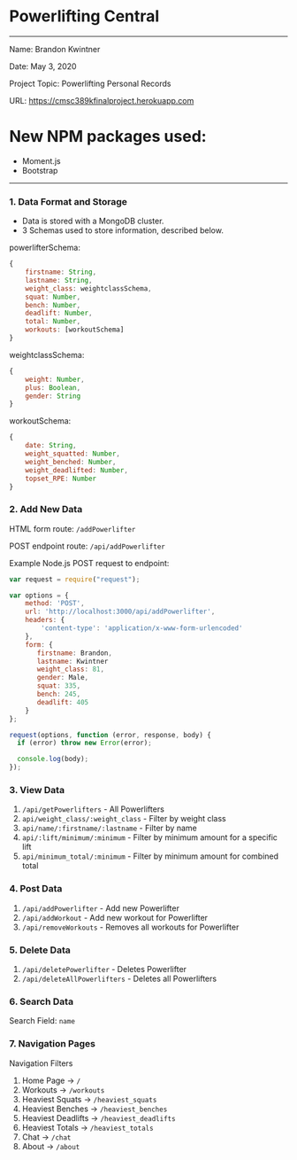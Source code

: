 
# Powerlifting Central

---

Name: Brandon Kwintner

Date: May 3, 2020

Project Topic: Powerlifting Personal Records 

URL: https://cmsc389kfinalproject.herokuapp.com

# New NPM packages used: 
- Moment.js
- Bootstrap

---

### 1. Data Format and Storage

- Data is stored with a MongoDB cluster.
- 3 Schemas used to store information, described below.

powerlifterSchema: 
```javascript
{
    firstname: String,
    lastname: String,
    weight_class: weightclassSchema,
    squat: Number,
    bench: Number,
    deadlift: Number,
    total: Number,
    workouts: [workoutSchema]
}
```

weightclassSchema:
```javascript
{
    weight: Number,
    plus: Boolean,
    gender: String
}
```

workoutSchema:
```javascript
{
    date: String,
    weight_squatted: Number,
    weight_benched: Number,
    weight_deadlifted: Number,
    topset_RPE: Number
}
```

### 2. Add New Data

HTML form route: `/addPowerlifter`

POST endpoint route: `/api/addPowerlifter`

Example Node.js POST request to endpoint: 
```javascript
var request = require("request");

var options = { 
    method: 'POST',
    url: 'http://localhost:3000/api/addPowerlifter',
    headers: { 
        'content-type': 'application/x-www-form-urlencoded' 
    },
    form: { 
       firstname: Brandon,
       lastname: Kwintner
       weight_class: 81,
       gender: Male,
       squat: 335,
       bench: 245,
       deadlift: 405
    } 
};

request(options, function (error, response, body) {
  if (error) throw new Error(error);

  console.log(body);
});
```

### 3. View Data

1. `/api/getPowerlifters` - All Powerlifters
2. `api/weight_class/:weight_class` - Filter by weight class
3. `api/name/:firstname/:lastname` - Filter by name
4. `api/:lift/minimum/:minimum` - Filter by minimum amount for a specific lift
5. `api/minimum_total/:minimum` - Filter by minimum amount for combined total

### 4. Post Data

1. `/api/addPowerlifter` - Add new Powerlifter
2. `/api/addWorkout` - Add new workout for Powerlifter
3. `/api/removeWorkouts` - Removes all workouts for Powerlifter

### 5. Delete Data

1. `/api/deletePowerlifter` - Deletes Powerlifter
2. `/api/deleteAllPowerlifters` - Deletes all Powerlifters

### 6. Search Data

Search Field: `name`

### 7. Navigation Pages

Navigation Filters
1. Home Page -> `/`
2. Workouts -> `/workouts`
3. Heaviest Squats -> `/heaviest_squats`
4. Heaviest Benches -> `/heaviest_benches`
5. Heaviest Deadlifts -> `/heaviest_deadlifts`
6. Heaviest Totals -> `/heaviest_totals`
7. Chat -> `/chat`
8. About -> `/about`